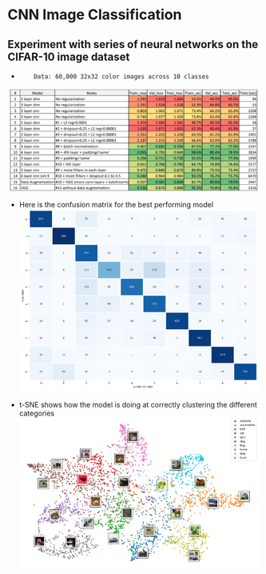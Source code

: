# CNN Image Classification

## Experiment with series of neural networks on the CIFAR-10 image dataset
-         Data: 60,000 32x32 color images across 10 classes

![](/images/_16_models.png)

- Here is the confusion matrix for the best performing model
![](/images/_cnn_conf_matrix.png)

- t-SNE shows how the model is doing at correctly clustering the different categories
![](/images/_cnn_tsne.png)
